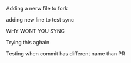Adding a nerw file to fork

adding new line to test sync

WHY WONT YOU SYNC

Trying this aghain

Testing when commit has different name than PR
